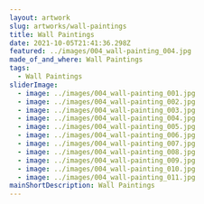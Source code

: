 ```yaml
---
layout: artwork
slug: artworks/wall-paintings
title: Wall Paintings
date: 2021-10-05T21:41:36.298Z
featured: ../images/004_wall-painting_004.jpg
made_of_and_where: Wall Paintings
tags:
  - Wall Paintings
sliderImage:
  - image: ../images/004_wall-painting_001.jpg
  - image: ../images/004_wall-painting_002.jpg
  - image: ../images/004_wall-painting_003.jpg
  - image: ../images/004_wall-painting_004.jpg
  - image: ../images/004_wall-painting_005.jpg
  - image: ../images/004_wall-painting_006.jpg
  - image: ../images/004_wall-painting_007.jpg
  - image: ../images/004_wall-painting_008.jpg
  - image: ../images/004_wall-painting_009.jpg
  - image: ../images/004_wall-painting_010.jpg
  - image: ../images/004_wall-painting_011.jpg
mainShortDescription: Wall Paintings
---
```

